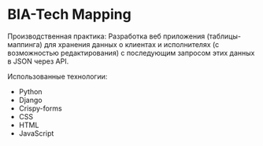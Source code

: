 # BIA-Tech Mapping

Производственная практика:
Разработка веб приложения (таблицы-маппинга) для хранения данных о клиентах и исполнителях (с возможностью редактирования) с последующим запросом этих данных в JSON через API.

Использованные технологии:
- Python
- Django
- Crispy-forms
- CSS
- HTML
- JavaScript
